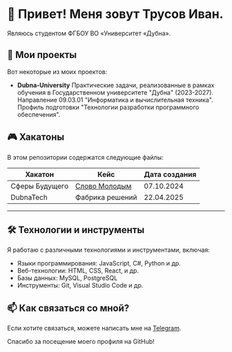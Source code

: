 # 👋 Привет! Меня зовут Трусов Иван.

Являюсь студентом ФГБОУ ВО «Университет «Дубна».

## 🚀 Мои проекты

Вот некоторые из моих проектов:

- **Dubna-University**
  Практические задачи, реализованные в рамках обучения в Государственном университете "Дубна" (2023-2027).  
  Направление 09.03.01 "Информатика и вычислительная техника".  
  Профиль подготовки "Технологии разработки программного обеспечения".


## 🎮 Хакатоны

В этом репозитории содержатся следующие файлы:

| Хакатон         | Кейс                | Дата создания   |
|-------------------|-------------------------|-----------------|
| Сферы Будущего         | [Слово Молодым](https://github.com/Command-6/Case-6) | 07.10.2024      |
| DubnaTech      | Фабрика решений    | 22.04.2025      |


---


## 🛠️ Технологии и инструменты

Я работаю с различными технологиями и инструментами, включая:

- Языки программирования: JavaScript, С#, Python и др.
- Веб-технологии: HTML, CSS, React, и др.
- Базы данных: MySQL, PostgreSQL
- Инструменты: Git, Visual Studio Code и др.

## 📫 Как связаться со мной?

Если хотите связаться, можете написать мне на [Telegram](https://t.me/ves1de).

Спасибо за посещение моего профиля на GitHub!
